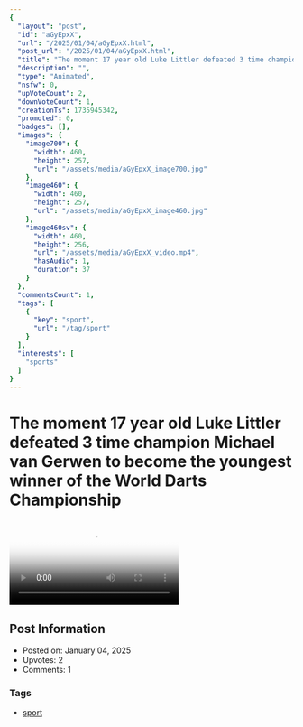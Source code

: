 ```yaml
---
{
  "layout": "post",
  "id": "aGyEpxX",
  "url": "/2025/01/04/aGyEpxX.html",
  "post_url": "/2025/01/04/aGyEpxX.html",
  "title": "The moment 17 year old Luke Littler defeated 3 time champion Michael van Gerwen to become the youngest winner of the World Darts Championship",
  "description": "",
  "type": "Animated",
  "nsfw": 0,
  "upVoteCount": 2,
  "downVoteCount": 1,
  "creationTs": 1735945342,
  "promoted": 0,
  "badges": [],
  "images": {
    "image700": {
      "width": 460,
      "height": 257,
      "url": "/assets/media/aGyEpxX_image700.jpg"
    },
    "image460": {
      "width": 460,
      "height": 257,
      "url": "/assets/media/aGyEpxX_image460.jpg"
    },
    "image460sv": {
      "width": 460,
      "height": 256,
      "url": "/assets/media/aGyEpxX_video.mp4",
      "hasAudio": 1,
      "duration": 37
    }
  },
  "commentsCount": 1,
  "tags": [
    {
      "key": "sport",
      "url": "/tag/sport"
    }
  ],
  "interests": [
    "sports"
  ]
}
---
```


# The moment 17 year old Luke Littler defeated 3 time champion Michael van Gerwen to become the youngest winner of the World Darts Championship

<video controls playsinline loop poster="/assets/media/aGyEpxX_image460.jpg">
  <source src="/assets/media/aGyEpxX_video.mp4" type="video/mp4">
  Your browser does not support the video tag.
</video>

## Post Information

- Posted on: January 04, 2025
- Upvotes: 2
- Comments: 1

### Tags

- [sport](/tag/sport)
